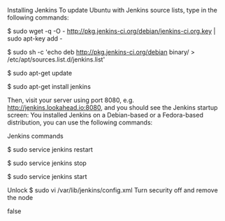 Installing Jenkins
To update Ubuntu with Jenkins source lists, type in the following commands:

$ sudo wget -q -O - http://pkg.jenkins-ci.org/debian/jenkins-ci.org.key | sudo apt-key add -

$ sudo sh -c 'echo deb http://pkg.jenkins-ci.org/debian binary/ > /etc/apt/sources.list.d/jenkins.list'

$ sudo apt-get update

$ sudo apt-get install jenkins

Then, visit your server using port 8080, e.g. http://jenkins.lookahead.io:8080, and you should see the Jenkins startup screen:
You installed Jenkins on a Debian-based or a Fedora-based distribution, you can use the following commands:

Jenkins commands

$ sudo service jenkins restart

$ sudo service jenkins stop

$ sudo service jenkins start

Unlock
$ sudo vi /var/lib/jenkins/config.xml
Turn security off and remove the <authorizationStrategy> node

<useSecurity>false</useSecurity>

